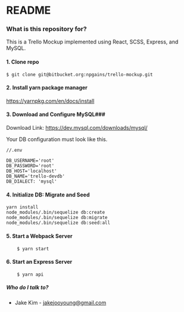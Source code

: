 # README #

### What is this repository for? ###

This is a Trello Mockup implemented using React, SCSS, Express, and MySQL.

#### 1. Clone repo ###

```
$ git clone git@bitbucket.org:npgains/trello-mockup.git
```

#### 2. Install yarn package manager ###

https://yarnpkg.com/en/docs/install

#### 3. Download and Configure MySQL###

Download Link: https://dev.mysql.com/downloads/mysql/

Your DB configuration must look like this. 

```
//.env

DB_USERNAME='root'
DB_PASSWORD='root'
DB_HOST='localhost'
DB_NAME='trello-devdb'
DB_DIALECT: 'mysql'
```

#### 4. Initialize DB: Migrate and Seed  ###

```
yarn install
node_modules/.bin/sequelize db:create
node_modules/.bin/sequelize db:migrate
node_modules/.bin/sequelize db:seed:all

```

#### 5. Start a Webpack Server ###

```
	$ yarn start
```


#### 6. Start an Express Server ###
```
	$ yarn api 
```


##### Who do I talk to? ####
* Jake Kim - jakejooyoung@gmail.com